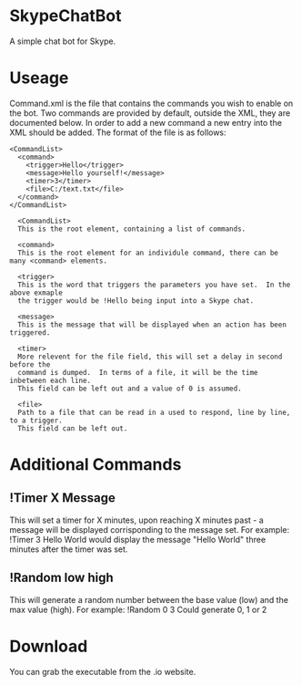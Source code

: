 SkypeChatBot
============
A simple chat bot for Skype.  

Useage
======

Command.xml is the file that contains the commands you wish to enable on the bot.  Two commands are provided by default, outside the XML, they are documented below.  In order to add a new command a new entry into the XML should be added.  The format of the file is as follows:
```
<CommandList>
  <command>
    <trigger>Hello</trigger>
    <message>Hello yourself!</message>
    <timer>3</timer>
    <file>C:/text.txt</file>
  </command>
</CommandList>
```

```
  <CommandList>
  This is the root element, containing a list of commands.
```
```
  <command>
  This is the root element for an individule command, there can be many <command> elements.
```
```
  <trigger>
  This is the word that triggers the parameters you have set.  In the above exmaple 
  the trigger would be !Hello being input into a Skype chat.
```
```
  <message>
  This is the message that will be displayed when an action has been triggered.
```
```
  <timer>
  More relevent for the file field, this will set a delay in second before the 
  command is dumped.  In terms of a file, it will be the time inbetween each line.  
  This field can be left out and a value of 0 is assumed.  
```
```
  <file>
  Path to a file that can be read in a used to respond, line by line, to a trigger.  
  This field can be left out.
```

Additional Commands
===================

!Timer X Message
--------

This will set a timer for X minutes, upon reaching X minutes past - a message will be displayed corrisponding to the message set.  For example:
    !Timer 3 Hello World
would display the message "Hello World" three minutes after the timer was set.  

!Random low high
----------------

This will generate a random number between the base value (low) and the max value (high).  For example:
    !Random 0 3
Could generate 0, 1 or 2

Download
========
You can grab the executable from the .io website.
